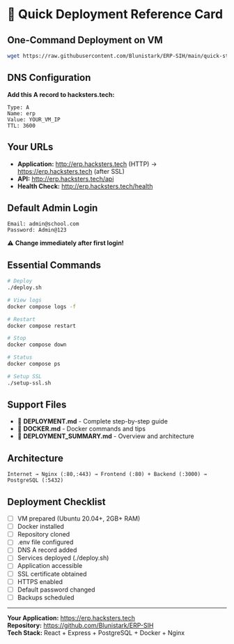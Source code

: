 # 🚀 Quick Deployment Reference Card

## One-Command Deployment on VM

```bash
wget https://raw.githubusercontent.com/Blunistark/ERP-SIH/main/quick-start.sh && chmod +x quick-start.sh && ./quick-start.sh
```

## DNS Configuration

**Add this A record to hacksters.tech:**
```
Type: A
Name: erp
Value: YOUR_VM_IP
TTL: 3600
```

## Your URLs

- **Application:** http://erp.hacksters.tech (HTTP) → https://erp.hacksters.tech (after SSL)
- **API:** http://erp.hacksters.tech/api
- **Health Check:** http://erp.hacksters.tech/health

## Default Admin Login

```
Email: admin@school.com
Password: Admin@123
```
⚠️ **Change immediately after first login!**

## Essential Commands

```bash
# Deploy
./deploy.sh

# View logs
docker compose logs -f

# Restart
docker compose restart

# Stop
docker compose down

# Status
docker compose ps

# Setup SSL
./setup-ssl.sh
```

## Support Files

- 📖 **DEPLOYMENT.md** - Complete step-by-step guide
- 🐳 **DOCKER.md** - Docker commands and tips
- 📝 **DEPLOYMENT_SUMMARY.md** - Overview and architecture

## Architecture

```
Internet → Nginx (:80,:443) → Frontend (:80) + Backend (:3000) → PostgreSQL (:5432)
```

## Deployment Checklist

- [ ] VM prepared (Ubuntu 20.04+, 2GB+ RAM)
- [ ] Docker installed
- [ ] Repository cloned
- [ ] .env file configured
- [ ] DNS A record added
- [ ] Services deployed (./deploy.sh)
- [ ] Application accessible
- [ ] SSL certificate obtained
- [ ] HTTPS enabled
- [ ] Default password changed
- [ ] Backups scheduled

---

**Your Application:** https://erp.hacksters.tech  
**Repository:** https://github.com/Blunistark/ERP-SIH  
**Tech Stack:** React + Express + PostgreSQL + Docker + Nginx
